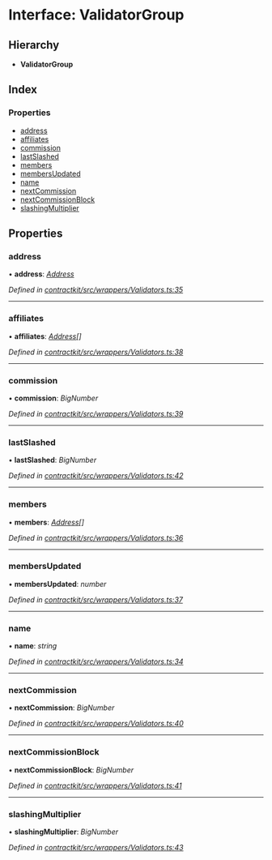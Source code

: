 # Interface: ValidatorGroup

## Hierarchy

* **ValidatorGroup**

## Index

### Properties

* [address](_wrappers_validators_.validatorgroup.md#address)
* [affiliates](_wrappers_validators_.validatorgroup.md#affiliates)
* [commission](_wrappers_validators_.validatorgroup.md#commission)
* [lastSlashed](_wrappers_validators_.validatorgroup.md#lastslashed)
* [members](_wrappers_validators_.validatorgroup.md#members)
* [membersUpdated](_wrappers_validators_.validatorgroup.md#membersupdated)
* [name](_wrappers_validators_.validatorgroup.md#name)
* [nextCommission](_wrappers_validators_.validatorgroup.md#nextcommission)
* [nextCommissionBlock](_wrappers_validators_.validatorgroup.md#nextcommissionblock)
* [slashingMultiplier](_wrappers_validators_.validatorgroup.md#slashingmultiplier)

## Properties

###  address

• **address**: *[Address](../modules/_base_.md#address)*

*Defined in [contractkit/src/wrappers/Validators.ts:35](https://github.com/celo-org/celo-monorepo/blob/master/packages/contractkit/src/wrappers/Validators.ts#L35)*

___

###  affiliates

• **affiliates**: *[Address](../modules/_base_.md#address)[]*

*Defined in [contractkit/src/wrappers/Validators.ts:38](https://github.com/celo-org/celo-monorepo/blob/master/packages/contractkit/src/wrappers/Validators.ts#L38)*

___

###  commission

• **commission**: *BigNumber*

*Defined in [contractkit/src/wrappers/Validators.ts:39](https://github.com/celo-org/celo-monorepo/blob/master/packages/contractkit/src/wrappers/Validators.ts#L39)*

___

###  lastSlashed

• **lastSlashed**: *BigNumber*

*Defined in [contractkit/src/wrappers/Validators.ts:42](https://github.com/celo-org/celo-monorepo/blob/master/packages/contractkit/src/wrappers/Validators.ts#L42)*

___

###  members

• **members**: *[Address](../modules/_base_.md#address)[]*

*Defined in [contractkit/src/wrappers/Validators.ts:36](https://github.com/celo-org/celo-monorepo/blob/master/packages/contractkit/src/wrappers/Validators.ts#L36)*

___

###  membersUpdated

• **membersUpdated**: *number*

*Defined in [contractkit/src/wrappers/Validators.ts:37](https://github.com/celo-org/celo-monorepo/blob/master/packages/contractkit/src/wrappers/Validators.ts#L37)*

___

###  name

• **name**: *string*

*Defined in [contractkit/src/wrappers/Validators.ts:34](https://github.com/celo-org/celo-monorepo/blob/master/packages/contractkit/src/wrappers/Validators.ts#L34)*

___

###  nextCommission

• **nextCommission**: *BigNumber*

*Defined in [contractkit/src/wrappers/Validators.ts:40](https://github.com/celo-org/celo-monorepo/blob/master/packages/contractkit/src/wrappers/Validators.ts#L40)*

___

###  nextCommissionBlock

• **nextCommissionBlock**: *BigNumber*

*Defined in [contractkit/src/wrappers/Validators.ts:41](https://github.com/celo-org/celo-monorepo/blob/master/packages/contractkit/src/wrappers/Validators.ts#L41)*

___

###  slashingMultiplier

• **slashingMultiplier**: *BigNumber*

*Defined in [contractkit/src/wrappers/Validators.ts:43](https://github.com/celo-org/celo-monorepo/blob/master/packages/contractkit/src/wrappers/Validators.ts#L43)*
